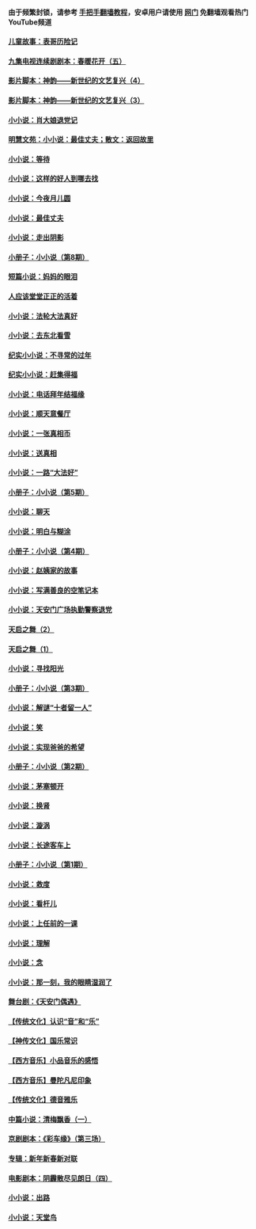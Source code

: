 #### 由于频繁封锁，请参考 [手把手翻墙教程](https://github.com/gfw-breaker/guides/wiki/)，安卓用户请使用 [网门](https://github.com/gfw-breaker/nogfw/blob/master/dl.md?t=05021201) 免翻墙观看热门YouTube频道 

#### [儿童故事：表哥历险记](../pages/328/383535.md?t=05021201) 

#### [九集电视连续剧剧本：春暖花开（五）](../pages/328/275919.md?t=05021201) 

#### [影片脚本：神韵——新世纪的文艺复兴（4）](../pages/328/266089.md?t=05021201) 

#### [影片脚本：神韵——新世纪的文艺复兴（3）](../pages/328/266087.md?t=05021201) 

#### [小小说：肖大娘退党记](../pages/328/239807.md?t=05021201) 

#### [明慧文苑：小小说：最佳丈夫；散文：返回故里](../pages/328/3439.md?t=05021201) 

#### [小小说：等待](../pages/328/223927.md?t=05021201) 

#### [小小说：这样的好人到哪去找](../pages/328/209396.md?t=05021201) 

#### [小小说：今夜月儿圆](../pages/328/193588.md?t=05021201) 

#### [小小说：最佳丈夫](../pages/328/190938.md?t=05021201) 

#### [小小说：走出阴影](../pages/328/190744.md?t=05021201) 

#### [小册子：小小说（第8期）](../pages/328/188202.md?t=05021201) 

#### [短篇小说：妈妈的眼泪](../pages/328/187712.md?t=05021201) 

#### [人应该堂堂正正的活着](../pages/328/182430.md?t=05021201) 

#### [小小说：法轮大法真好](../pages/328/174669.md?t=05021201) 

#### [小小说：去东北看雪](../pages/328/173882.md?t=05021201) 

#### [纪实小小说：不寻常的过年](../pages/328/173187.md?t=05021201) 

#### [纪实小小说：赶集得福](../pages/328/172652.md?t=05021201) 

#### [小小说：电话拜年结福缘](../pages/328/172533.md?t=05021201) 

#### [小小说：顺天意餐厅](../pages/328/170182.md?t=05021201) 

#### [小小说：一张真相币](../pages/328/169410.md?t=05021201) 

#### [小小说：送真相](../pages/328/166713.md?t=05021201) 

#### [小小说：一路“大法好”](../pages/328/162016.md?t=05021201) 

#### [小册子：小小说（第5期）](../pages/328/161131.md?t=05021201) 

#### [小小说：聊天](../pages/328/159640.md?t=05021201) 

#### [小小说：明白与糊涂](../pages/328/158101.md?t=05021201) 

#### [小册子：小小说（第4期）](../pages/328/158006.md?t=05021201) 

#### [小小说：赵姨家的故事](../pages/328/157843.md?t=05021201) 

#### [小小说：写满善良的空笔记本](../pages/328/157382.md?t=05021201) 

#### [小小说：天安门广场执勤警察退党](../pages/328/156982.md?t=05021201) 

#### [天启之舞（2）](../pages/328/153440.md?t=05021201) 

#### [天启之舞（1）](../pages/328/153439.md?t=05021201) 

#### [小小说：寻找阳光](../pages/328/153065.md?t=05021201) 

#### [小册子：小小说（第3期）](../pages/328/151715.md?t=05021201) 

#### [小小说：解谜“十者留一人”](../pages/328/148967.md?t=05021201) 

#### [小小说：笑](../pages/328/148905.md?t=05021201) 

#### [小小说：实现爸爸的希望](../pages/328/148096.md?t=05021201) 

#### [小册子：小小说（第2期）](../pages/328/147214.md?t=05021201) 

#### [小小说：茅塞顿开](../pages/328/147030.md?t=05021201) 

#### [小小说：换肾](../pages/328/146770.md?t=05021201) 

#### [小小说：漩涡](../pages/328/146683.md?t=05021201) 

#### [小小说：长途客车上](../pages/328/145076.md?t=05021201) 

#### [小册子：小小说（第1期）](../pages/328/143963.md?t=05021201) 

#### [小小说：救度](../pages/328/143927.md?t=05021201) 

#### [小小说：看杆儿](../pages/328/142137.md?t=05021201) 

#### [小小说：上任前的一课](../pages/328/140808.md?t=05021201) 

#### [小小说：理解](../pages/328/140476.md?t=05021201) 

#### [小小说：念](../pages/328/139513.md?t=05021201) 

#### [小小说：那一刻，我的眼睛湿润了](../pages/328/138476.md?t=05021201) 

#### [舞台剧：《天安门偶遇》](../pages/328/117155.md?t=05021201) 

#### [【传统文化】认识“音”和“乐”](../pages/328/108667.md?t=05021201) 

#### [【神传文化】国乐常识](../pages/328/104225.md?t=05021201) 

#### [【西方音乐】小品音乐的感悟](../pages/328/102924.md?t=05021201) 

#### [【西方音乐】曼陀凡尼印象](../pages/328/102922.md?t=05021201) 

#### [【传统文化】德音雅乐](../pages/328/102923.md?t=05021201) 

#### [中篇小说：清梅飘香（一）](../pages/328/101058.md?t=05021201) 

#### [京剧剧本：《彩车缘》（第三场）](../pages/328/96434.md?t=05021201) 

#### [专辑：新年新春新对联](../pages/328/94991.md?t=05021201) 

#### [电影剧本：阴霾散尽见朗日（四）](../pages/328/87081.md?t=05021201) 

#### [小小说：出路](../pages/328/84848.md?t=05021201) 

#### [小小说：天堂鸟](../pages/328/83084.md?t=05021201) 

